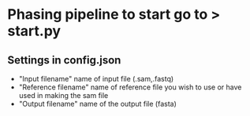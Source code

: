 # Phasing pipeline to start go to > start.py
## Settings in config.json
* "Input filename" name of input file (.sam,.fastq)
* "Reference filename" name of reference file you wish to use or have used in making the sam file
* "Output filename" name of the output file (fasta)